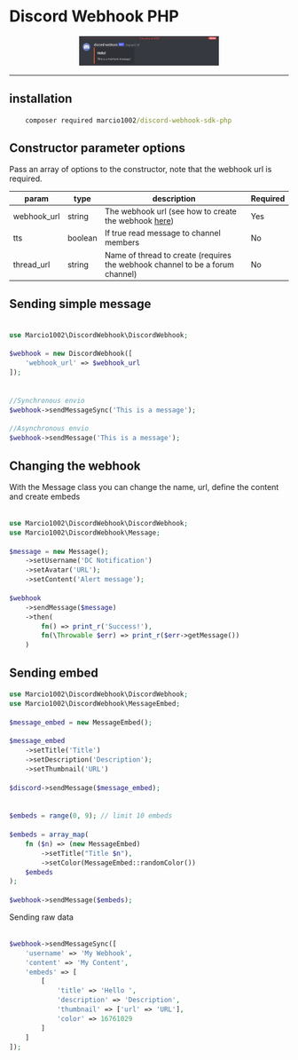 # Discord Webhook PHP

<div align='center'>
    <img src='./assets/send-message.png' alt='Message sent in Discord by webhook' width='50%'/>
</div>

---------------------------------------------

## installation
```cmd
    composer required marcio1002/discord-webhook-sdk-php
```


## Constructor parameter options

Pass an array of options to the constructor, note that the webhook url is required.

| param       | type    | description                                                                                                                       | Required |
| ----------- | ------- | --------------------------------------------------------------------------------------------------------------------------------- | -------- |
| webhook_url | string  | The webhook url (see how to create the webhook [here](https://support.discord.com/hc/en-us/articles/228383668-Intro-to-Webhooks)) | Yes      |
| tts         | boolean | If true read message to channel members                                                                                           | No       |
| thread_url  | string  | Name of thread to create (requires the webhook channel to be a forum channel)                                                     | No       |

## Sending simple message

```php

use Marcio1002\DiscordWebhook\DiscordWebhook;

$webhook = new DiscordWebhook([
    'webhook_url' => $webhook_url
]);


//Synchronous envio
$webhook->sendMessageSync('This is a message');

//Asynchronous envio
$webhook->sendMessage('This is a message');

```

## Changing the webhook

With the Message class you can change the name, url, define the content and create embeds

```php

use Marcio1002\DiscordWebhook\DiscordWebhook;
use Marcio1002\DiscordWebhook\Message;

$message = new Message();
    ->setUsername('DC Notification')
    ->setAvatar('URL');
    ->setContent('Alert message');

$webhook
    ->sendMessage($message)
    ->then(
        fn() => print_r('Success!'),
        fn(\Throwable $err) => print_r($err->getMessage())
    )

```

## Sending embed

```php
use Marcio1002\DiscordWebhook\DiscordWebhook;
use Marcio1002\DiscordWebhook\MessageEmbed;

$message_embed = new MessageEmbed();

$message_embed
    ->setTitle('Title')
    ->setDescription('Description');
    ->setThumbnail('URL')

$discord->sendMessage($message_embed);


$embeds = range(0, 9); // limit 10 embeds

$embeds = array_map(
    fn ($n) => (new MessageEmbed)
        ->setTitle("Title $n"),
        ->setColor(MessageEmbed::randomColor())
    $embeds
);

$webhook->sendMessage($embeds);
```

Sending raw data 

```php

$webhook->sendMessageSync([
    'username' => 'My Webhook',
    'content' => 'My Content',
    'embeds' => [
        [
            'title' => 'Hello ',
            'description' => 'Description',
            'thumbnail' => ['url' => 'URL'],
            'color' => 16761029
        ]
    ]
]);
```